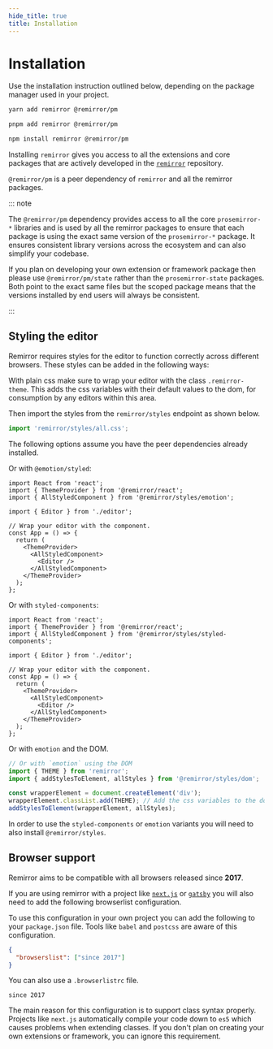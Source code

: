 ```yaml
---
hide_title: true
title: Installation
---
```


# Installation

Use the installation instruction outlined below, depending on the package manager used in your project.

```bash
yarn add remirror @remirror/pm
```

```bash
pnpm add remirror @remirror/pm
```

```bash
npm install remirror @remirror/pm
```

Installing `remirror` gives you access to all the extensions and core packages that are actively developed in the [`remirror`](https://github.com/remirror/remirror) repository.

`@remirror/pm` is a peer dependency of `remirror` and all the remirror packages.

::: note

The `@remirror/pm` dependency provides access to all the core `prosemirror-*` libraries and is used by all the remirror packages to ensure that each package is using the exact same version of the `prosemirror-*` package. It ensures consistent library versions across the ecosystem and can also simplify your codebase.

If you plan on developing your own extension or framework package then please use `@remirror/pm/state` rather than the `prosemirror-state` packages. Both point to the exact same files but the scoped package means that the versions installed by end users will always be consistent.

:::

## Styling the editor

Remirror requires styles for the editor to function correctly across different browsers. These styles can be added in the following ways:

With plain css make sure to wrap your editor with the class `.remirror-theme`. This adds the css variables with their default values to the dom, for consumption by any editors within this area.

Then import the styles from the `remirror/styles` endpoint as shown below.

```ts
import 'remirror/styles/all.css';
```

The following options assume you have the peer dependencies already installed.

Or with `@emotion/styled`:

```tsx
import React from 'react';
import { ThemeProvider } from '@remirror/react';
import { AllStyledComponent } from '@remirror/styles/emotion';

import { Editor } from './editor';

// Wrap your editor with the component.
const App = () => {
  return (
    <ThemeProvider>
      <AllStyledComponent>
        <Editor />
      </AllStyledComponent>
    </ThemeProvider>
  );
};
```

Or with `styled-components`:

```tsx
import React from 'react';
import { ThemeProvider } from '@remirror/react';
import { AllStyledComponent } from '@remirror/styles/styled-components';

import { Editor } from './editor';

// Wrap your editor with the component.
const App = () => {
  return (
    <ThemeProvider>
      <AllStyledComponent>
        <Editor />
      </AllStyledComponent>
    </ThemeProvider>
  );
};
```

Or with `emotion` and the DOM.

```ts
// Or with `emotion` using the DOM
import { THEME } from 'remirror';
import { addStylesToElement, allStyles } from '@remirror/styles/dom';

const wrapperElement = document.createElement('div');
wrapperElement.classList.add(THEME); // Add the css variables to the dom.
addStylesToElement(wrapperElement, allStyles);
```

In order to use the `styled-components` or `emotion` variants you will need to also install `@remirror/styles`.

## Browser support

Remirror aims to be compatible with all browsers released since **2017**.

If you are using remirror with a project like [`next.js`](https://nextjs.org/) or [`gatsby`](https://www.gatsbyjs.org/) you will also need to add the following browserlist configuration.

To use this configuration in your own project you can add the following to your `package.json` file. Tools like `babel` and `postcss` are aware of this configuration.

```json
{
  "browserslist": ["since 2017"]
}
```

You can also use a `.browserlistrc` file.

```markup
since 2017
```

The main reason for this configuration is to support class syntax properly. Projects like `next.js` automatically compile your code down to `es5` which causes problems when extending classes. If you don't plan on creating your own extensions or framework, you can ignore this requirement.
